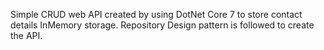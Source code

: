 Simple CRUD web API created by using DotNet Core 7 to store contact details InMemory storage. Repository Design pattern is followed to create the API.
